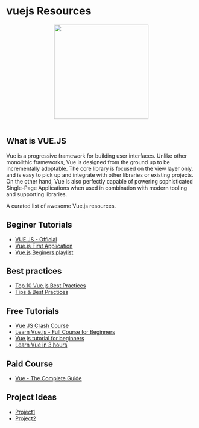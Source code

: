 # vuejs Resources

<div align="center">
	<code><img height="250" src="https://vuejs.org/images/logo.png"></code>
</div>
<br>

## What is VUE.JS
Vue is a progressive framework for building user interfaces. Unlike other monolithic frameworks, Vue is designed from the ground up to be incrementally adoptable. The core library is focused on the view layer only, and is easy to pick up and integrate with other libraries or existing projects. On the other hand, Vue is also perfectly capable of powering sophisticated Single-Page Applications when used in combination with modern tooling and supporting libraries.

A curated list of awesome Vue.js resources.

## Beginer Tutorials
- [VUE.JS - Official ](https://vuejs.org/)
- [Vue.js First Application ](https://flaviocopes.com/vue-first-app/)
- [Vue.js Beginers playlist](https://youtu.be/4deVCNJq3qc)

## Best practices
- [Top 10 Vue.js Best Practices](https://www.innofied.com/top-10-vus-js-best-practices/)
- [Tips & Best Practices](https://012.vuejs.org/guide/best-practices.html)

## Free Tutorials
- [Vue JS Crash Course](https://www.youtube.com/watch?v=Wy9q22isx3U)
- [Learn Vue.js - Full Course for Beginners](https://www.youtube.com/watch?v=4deVCNJq3qc)
- [Vue js tutorial for beginners](https://www.youtube.com/watch?v=vPjRDxUsWMo&list=PL8p2I9GklV47GZrhYwnnStpx_B5GqL1Aq)
- [Learn Vue in 3 hours ](https://www.youtube.com/watch?v=ZqgiuPt5QZo)

## Paid Course
- [Vue - The Complete Guide](https://www.udemy.com/share/101WzMBkoaeV9WRXg=/)

## Project Ideas
-  [Project1](https://www.youtube.com/watch?v=m1_ih43p24s) 
-  [Project2](https://www.youtube.com/watch?v=JLc-hWsPTUY) 
